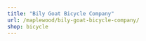 ```yaml
---
title: "Bily Goat Bicycle Company"
url: /maplewood/bily-goat-bicycle-company/
shop: bicycle
---
```

